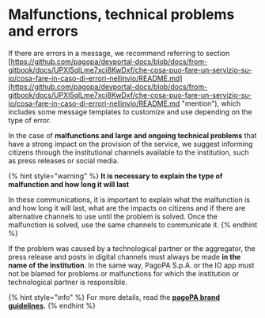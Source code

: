 # Malfunctions, technical problems and errors

If there are errors in a message, we recommend referring to section [https://github.com/pagopa/devportal-docs/blob/docs/from-gitbook/docs/UPXI5qlLme7xci8KwDxf/che-cosa-puo-fare-un-servizio-su-io/cosa-fare-in-caso-di-errori-nellinvio/README.md](https://github.com/pagopa/devportal-docs/blob/docs/from-gitbook/docs/UPXI5qlLme7xci8KwDxf/che-cosa-puo-fare-un-servizio-su-io/cosa-fare-in-caso-di-errori-nellinvio/README.md "mention"), which includes some message templates to customize and use depending on the type of error.

In the case of **malfunctions and large and ongoing technical problems** that have a strong impact on the provision of the service, we suggest informing citizens through the institutional channels available to the institution, such as press releases or social media.

{% hint style="warning" %}
**It is necessary to explain the type of malfunction and how long it will last**

In these communications, it is important to explain what the malfunction is and how long it will last, what are the impacts on citizens and if there are alternative channels to use until the problem is solved. Once the malfunction is solved, use the same channels to communicate it.
{% endhint %}

If the problem was caused by a technological partner or the aggregator, the press release and posts in digital channels must always be made **in the name of the institution**. In the same way, PagoPA S.p.A. or the IO app must not be blamed for problems or malfunctions for which the institution or technological partner is responsible.

{% hint style="info" %}
For more details, read the [**pagoPA brand guidelines**](https://docs.pagopa.it/linee-guida-brand-pagopa/)**.**
{% endhint %}

